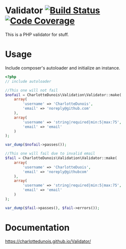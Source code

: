 # Validator [![Build Status](https://scrutinizer-ci.com/g/CharlotteDunois/Validator/badges/build.png?b=master)](https://scrutinizer-ci.com/g/CharlotteDunois/Validator/build-status/master) [![Code Coverage](https://scrutinizer-ci.com/g/CharlotteDunois/Validator/badges/coverage.png?b=master)](https://scrutinizer-ci.com/g/CharlotteDunois/Validator/?branch=master)

This is a PHP validator for stuff.

# Usage
Include composer's autoloader and initialize an instance.

```php
<?php
// include autoloader

//This one will not fail
$nofail = CharlotteDunois\Validation\Validator::make(
    array(
        'username' => 'CharlotteDunois',
        'email' => 'noreply@github.com'
    ),
    array(
        'username' => 'string|required|min:5|max:75',
        'email' => 'email'
    )
);

var_dump($nofail->passes());

//This one will fail due to invalid email
$fail = CharlotteDunois\Validation\Validator::make(
    array(
        'username' => 'CharlotteDuois',
        'email' => 'noreply@githubcom'
    ),
    array(
        'username' => 'string|required|min:5|max:75',
        'email' => 'email'
    )
);

var_dump($fail->passes(), $fail->errors());
```

# Documentation
https://charlottedunois.github.io/Validator/
